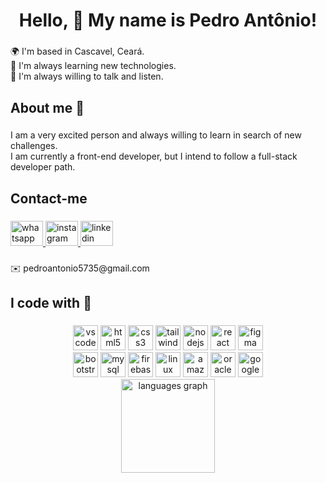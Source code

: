 <h1 align="center">Hello, 👋 My name is Pedro Antônio!</h1>

###

<p align="left">🌍  I'm based in Cascavel, Ceará.<br>🌱 I'm always learning new technologies.<br>💬  I'm always willing to talk and listen.</p>

###

<h2 align="left">About me 📖</h2>

###

<p align="left">I am a very excited person and always willing to learn in search of new challenges. <br>I am currently a front-end developer, but I intend to follow a full-stack developer path.</p>

###

<h2 align="left">Contact-me</h2>

###

<div align="left">
  <a href="https://wa.me/5585991347698?text=Ol%C3%A1%2C%20Falo%20com%20Pedrooaj%3F" target="_blank">
    <img src="https://raw.githubusercontent.com/maurodesouza/profile-readme-generator/master/src/assets/icons/social/whatsapp/default.svg" width="52" height="40" alt="whatsapp logo"  />
  </a>
  <a href="https://www.instagram.com/pedrooaj/" target="_blank">
    <img src="https://raw.githubusercontent.com/maurodesouza/profile-readme-generator/master/src/assets/icons/social/instagram/default.svg" width="52" height="40" alt="instagram logo"  />
  </a>
  <a href="https://linkedin.com/in/pedro-antônio-l3m0z" target="_blank">
    <img src="https://raw.githubusercontent.com/maurodesouza/profile-readme-generator/master/src/assets/icons/social/linkedin/default.svg" width="52" height="40" alt="linkedin logo"  />
  </a>
</div>

###

<p align="left">✉️ pedroantonio5735@gmail.com</p>

###

<h2 align="left">I code with 🚀</h2>

###



###

<div align="center">


<div style="display: inline-block; ">
  <div>
  <img src="https://cdn.jsdelivr.net/gh/devicons/devicon/icons/vscode/vscode-original.svg" height="40" alt="vscode logo"  />

  <img src="https://cdn.simpleicons.org/html5/E34F26" height="40" alt="html5 logo"  />
  
  <img src="https://cdn.jsdelivr.net/gh/devicons/devicon/icons/css3/css3-original.svg" height="40" alt="css3 logo"  />

  <img src="https://cdn.simpleicons.org/tailwindcss/06B6D4" height="40" alt="tailwindcss logo"  />

  <img src="https://cdn.simpleicons.org/nodedotjs/339933" height="40" alt="nodejs logo"  />
  
  <img src="https://cdn.jsdelivr.net/gh/devicons/devicon/icons/react/react-original.svg" height="40" alt="react logo"  />

  <img src="https://cdn.jsdelivr.net/gh/devicons/devicon/icons/figma/figma-original.svg" height="40" alt="figma logo"  />

  <br />

  <img src="https://skillicons.dev/icons?i=bootstrap" height="40" alt="bootstrap logo"  />

  <img src="https://cdn.jsdelivr.net/gh/devicons/devicon/icons/mysql/mysql-original.svg" height="40" alt="mysql logo"  />

  <img src="https://cdn.jsdelivr.net/gh/devicons/devicon/icons/firebase/firebase-plain.svg" height="40" alt="firebase logo"  />
 
  <img src="https://cdn.jsdelivr.net/gh/devicons/devicon/icons/linux/linux-original.svg" height="40" alt="linux logo"  />

  <img src="https://skillicons.dev/icons?i=aws" height="40" alt="amazonwebservices logo"  />
  
  <img src="https://cdn.simpleicons.org/oracle/F80000" height="40" alt="oracle logo"  />

  <img src="https://skillicons.dev/icons?i=gcp" height="40" alt="googlecloud logo"  />
  </div>
  <div>
      <img src="https://github-readme-stats.vercel.app/api/top-langs?username=Pedrooaj&locale=en&hide_title=false&layout=compact&card_width=320&langs_count=8&theme=dracula&hide_border=false&order=2" height="150" alt="languages graph"  />
  </div>
  
</div>





</div>

###
